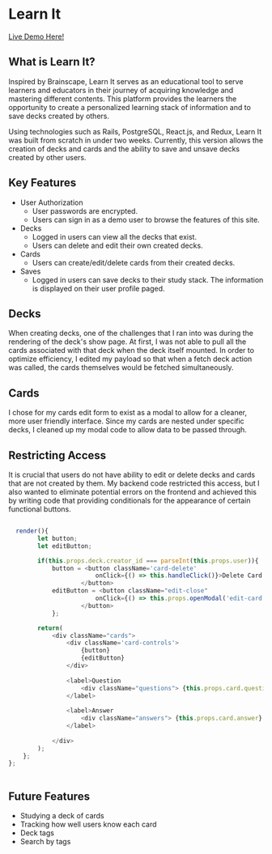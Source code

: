 # Learn It

[Live Demo Here!](https://brainscape-learnit.herokuapp.com/#/)

## What is Learn It? 

Inspired by Brainscape, Learn It serves as an educational tool to serve learners and educators in their journey of acquiring knowledge and mastering different contents. This platform provides the learners the opportunity to create a personalized learning stack of information and to save decks created by others. 

Using technologies such as Rails, PostgreSQL, React.js, and Redux, Learn It was built from scratch in under two weeks. Currently, this version allows the creation of decks and cards and the ability to save and unsave decks created by other users. 

## Key Features
* User Authorization
  * User passwords are encrypted. 
  * Users can sign in as a demo user to browse the features of this site. 
* Decks 
  * Logged in users can view all the decks that exist. 
  * Users can delete and edit their own created decks. 
* Cards 
  * Users can create/edit/delete cards from their created decks. 
* Saves 
  * Logged in users can save decks to their study stack. The information is displayed on their user profile paged. 
  
## Decks 

When creating decks, one of the challenges that I ran into was during the rendering of the deck's show page. At first, I was not able to pull all the cards associated with that deck when the deck itself mounted. In order to optimize efficiency, I edited my payload so that when a fetch deck action was called, the cards themselves would be fetched simultaneously. 

## Cards 

I chose for my cards edit form to exist as a modal to allow for a cleaner, more user friendly interface. Since my cards are nested under specific decks, I cleaned up my modal code to allow data to be passed through. 

## Restricting Access 

It is crucial that users do not have ability to edit or delete decks and cards that are not created by them. My backend code restricted this access, but I also wanted to eliminate potential errors on the frontend and achieved this by writing code that providing conditionals for the appearance of certain functional buttons. 

``` javascript 

  render(){
        let button;
        let editButton;

        if(this.props.deck.creator_id === parseInt(this.props.user)){
            button = <button className='card-delete' 
                        onClick={() => this.handleClick()}>Delete Card
                    </button> 
            editButton = <button className="edit-close" 
                        onClick={() => this.props.openModal('edit-card', this.props.card)}>Edit Card
                    </button>
            };

        return( 
            <div className="cards">
                <div className='card-controls'>
                    {button}
                    {editButton}
                </div>
                    
                <label>Question
                    <div className="questions"> {this.props.card.question} </div>
                </label>
                    
                <label>Answer
                    <div className="answers"> {this.props.card.answer} </div>
                </label>
                    
            </div>
        );
    };
};
    
```

## Future Features 
* Studying a deck of cards 
* Tracking how well users know each card
* Deck tags 
* Search by tags 
